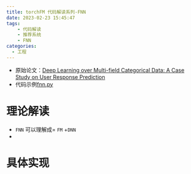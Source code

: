 ```yaml
---
title: torchFM 代码解读系列-FNN
date: 2023-02-23 15:45:47
tags: 
    - 代码解读
    - 推荐系统
    - FNN
categories: 
  - 工程
---
```


* 原始论文：[Deep Learning over Multi-field Categorical Data: A Case Study on User Response Prediction](https://arxiv.org/abs/1601.02376)
* 代码示例[fnn.py](https://github.com/forrestneo/pytorch-fm/blob/master/torchfm/model/fnn.py)


# 理论解读
* `FNN` 可以理解成= `FM` +`DNN`
* 
# 具体实现